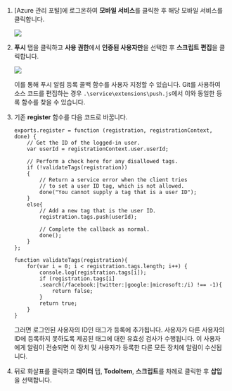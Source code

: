 1.  [Azure 관리 포털]에 로그온하여 **모바일 서비스**를 클릭한 후 해당 모바일 서비스를 클릭합니다.

    ![][0]

2.  **푸시** 탭을 클릭하고 **사용 권한**에서 **인증된 사용자만**을 선택한 후 **스크립트 편집**을 클릭합니다.

    ![][1]

    이를 통해 푸시 알림 등록 콜백 함수를 사용자 지정할 수 있습니다. Git를 사용하여 소스 코드를 편집하는 경우 `.\service\extensions\push.js`에서 이와 동일한 등록 함수를 찾을 수 있습니다.

3.  기존 **register** 함수를 다음 코드로 바꿉니다.

        exports.register = function (registration, registrationContext, done) {   
            // Get the ID of the logged-in user.
            var userId = registrationContext.user.userId;    

            // Perform a check here for any disallowed tags.
            if (!validateTags(registration))
            {
                // Return a service error when the client tries 
                // to set a user ID tag, which is not allowed.      
                done("You cannot supply a tag that is a user ID");      
            }
            else{
                // Add a new tag that is the user ID.
                registration.tags.push(userId);

                // Complete the callback as normal.
                done();
            }
        };

        function validateTags(registration){
            for(var i = 0; i < registration.tags.length; i++) { 
                console.log(registration.tags[i]);           
                if (registration.tags[i]
                .search(/facebook:|twitter:|google:|microsoft:/i) !== -1){
                    return false;
                }
                return true;
            }
        }

    그러면 로그인된 사용자의 ID인 태그가 등록에 추가됩니다. 사용자가 다른 사용자의 ID에 등록하지 못하도록 제공된 태그에 대한 유효성 검사가 수행됩니다. 이 사용자에게 알림이 전송되면 이 장치 및 사용자가 등록한 다른 모든 장치에 알림이 수신됩니다.

4.  뒤로 화살표를 클릭하고 **데이터** 탭, **TodoItem**, **스크립트**를 차례로 클릭한 후 **삽입**을 선택합니다.

  [0]: ./media/mobile-services-javascript-backend-push-notifications-app-users/mobile-services-selection.png
  [1]: ./media/mobile-services-javascript-backend-push-notifications-app-users/mobile-services-push-registration-endpoint.png
